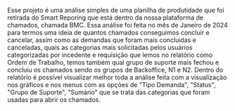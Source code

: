 Esse projeto é uma análise simples de uma planilha de produtidade que foi retirada do Smart Reporing que está dentro da nossa plataforma de chamados, chamada BMC. Essa análise foi feita no mês de Janeiro de 2024 para termos uma ideia de quantos chamados conseguimos concluir 
e cancelar, assim como as demandas que foram mais concluidas e canceladas, quais as categorias mais solicitadas pelos usuários categorizadas por incedente e requisição que lemos no relatório como Ordem de Trabalho, temos também qual grupo de suporte mais fechou e concluiu 
os chamados sendo os grupos de Backoffice, N1 e N2. Dentro do relatório é possível visualizar melhor toda a análise feita com a visualização nos gráficos e nos menus com as opções de "Tipo Demanda", "Status", "Grupo de Suporte", "Sumário" que se trata das categorias que 
foram usadas para abrir os chamados. 
